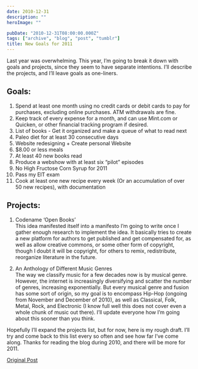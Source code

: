 ```yaml
---
date: 2010-12-31
description: ""
heroImage: ""

pubDate: "2010-12-31T08:00:00.000Z"
tags: ["archive", "blog", "post", "tumblr"]
title: New Goals for 2011
---
```


Last year was overwhelming. This year, I’m going to break it down with goals and projects, since they seem to have separate intentions. I’ll describe the projects, and I’ll leave goals as one-liners.

## Goals:

1. Spend at least one month using no credit cards or debit cards to pay for purchases, excluding online purchases. ATM withdrawals are fine.
2. Keep track of every expense for a month, and can use Mint.com or Quicken, or other financial tracking program if desired.
3. List of books - Get it organized and make a queue of what to read next
4. Paleo diet for at least 30 consecutive days
5. Website redesigning + Create personal Website
6. $8.00 or less meals
7. At least 40 new books read
8. Produce a webshow with at least six “pilot” episodes
9. No High Fructose Corn Syrup for 2011
10. Pass my EIT exam
11. Cook at least one new recipe every week (Or an accumulation of over 50 new recipes), with documentation

## Projects:

1. Codename ‘Open Books’  
This idea manifested itself into a manifesto I’m going to write once I gather enough research to implement the idea. It basically tries to create a new platform for authors to get published and get compensated for, as well as allow creative commons, or some other form of copyright, though I doubt it will be copyright, for others to remix, redistribute, reorganize literature in the future.

2. An Anthology of Different Music Genres  
The way we classify music for a few decades now is by musical genre.
However, the internet is increasingly diversifying and scatter the number of genres, increasing exponentially.
But every musical genre and fusion has some sort of origin, so my goal is to encompass Hip-Hop (ongoing from November and December of 2010), as well as Classical, Folk, Metal, Rock, and Electronic (I know full well this does not cover even a whole chunk of music out there).
I’ll update everyone how I’m going about this sooner than you think.  

Hopefully I’ll expand the projects list, but for now, here is my rough draft.
I’ll try and come back to this list every so often and see how far I’ve come along.
Thanks for reading the blog during 2010, and there will be more for 2011.

[Original Post](https://jermspeaks.com/post/2547598368/new-goals-for-2010)

